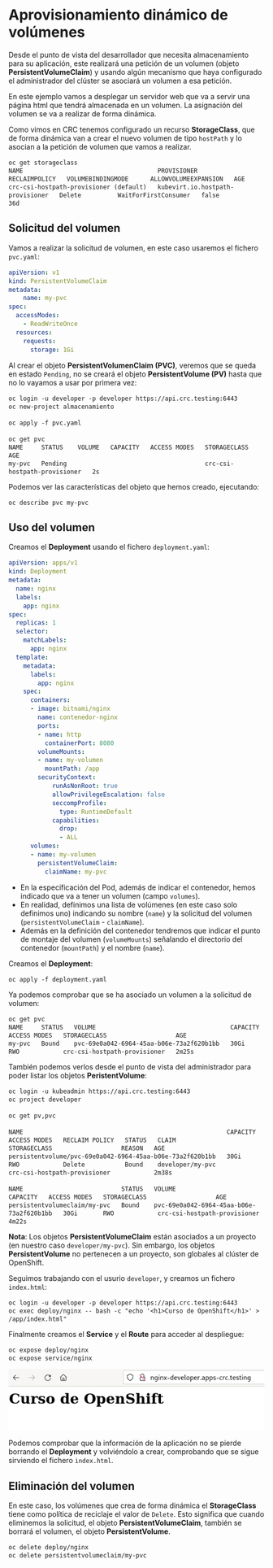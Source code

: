# Aprovisionamiento dinámico de volúmenes

Desde el punto de vista del desarrollador que necesita almacenamiento para su aplicación, este realizará una petición de un volumen (objeto **PersistentVolumeClaim**) y usando algún mecanismo que haya configurado el administrador del clúster se asociará un volumen a esa petición.

En este ejemplo vamos a desplegar un servidor web que va a servir una página html que tendrá almacenada en un volumen. La asignación del volumen se va a realizar de forma dinámica.

Como vimos en CRC tenemos configurado un recurso **StorageClass**, que de forma dinámica van a crear el nuevo volumen de tipo `hostPath` y lo asocian a la petición de volumen que vamos a realizar.

    oc get storageclass
    NAME                                     PROVISIONER                        RECLAIMPOLICY   VOLUMEBINDINGMODE      ALLOWVOLUMEEXPANSION   AGE
    crc-csi-hostpath-provisioner (default)   kubevirt.io.hostpath-provisioner   Delete          WaitForFirstConsumer   false                  36d     

## Solicitud del volumen

Vamos a realizar la solicitud de volumen, en este caso usaremos el fichero `pvc.yaml`:

```yaml
apiVersion: v1
kind: PersistentVolumeClaim
metadata:
    name: my-pvc
spec:
  accessModes:
    - ReadWriteOnce
  resources:
    requests:
      storage: 1Gi
```

Al crear el objeto **PersistentVolumenClaim (PVC)**, veremos que se queda en estado `Pending`, no se creará el objeto **PersistentVolume (PV)** hasta que no lo vayamos a usar por primera vez:

    oc login -u developer -p developer https://api.crc.testing:6443
    oc new-project almacenamiento

    oc apply -f pvc.yaml 

    oc get pvc
    NAME     STATUS    VOLUME   CAPACITY   ACCESS MODES   STORAGECLASS                   AGE
    my-pvc   Pending                                      crc-csi-hostpath-provisioner   2s

Podemos ver las características del objeto que hemos creado, ejecutando:

    oc describe pvc my-pvc
    
## Uso del volumen

Creamos el **Deployment** usando el fichero `deployment.yaml`:

```yaml
apiVersion: apps/v1
kind: Deployment
metadata:
  name: nginx
  labels:
    app: nginx
spec:
  replicas: 1
  selector:
    matchLabels:
      app: nginx
  template:
    metadata:
      labels:
        app: nginx
    spec:
      containers:
      - image: bitnami/nginx
        name: contenedor-nginx
        ports:
        - name: http
          containerPort: 8080
        volumeMounts:
        - name: my-volumen
          mountPath: /app
        securityContext:
            runAsNonRoot: true
            allowPrivilegeEscalation: false
            seccompProfile:
              type: RuntimeDefault
            capabilities:
              drop:
              - ALL
      volumes:
      - name: my-volumen
        persistentVolumeClaim:
          claimName: my-pvc
```

* En la especificación del Pod, además de indicar el contenedor, hemos indicado que va a tener un volumen (campo `volumes`). 
* En realidad, definimos una lista de volúmenes (en este caso solo definimos uno) indicando su nombre (`name`) y la solicitud del volumen (`persistentVolumeClaim` - `claimName`).
* Además en la definición del contenedor tendremos que indicar el punto de montaje del volumen (`volumeMounts`) señalando el directorio del contenedor (`mountPath`) y el nombre (`name`).

Creamos el **Deployment**:

    oc apply -f deployment.yaml

Ya podemos comprobar que se ha asociado un volumen a la solicitud de volumen:

    oc get pvc
    NAME     STATUS   VOLUME                                     CAPACITY   ACCESS MODES   STORAGECLASS                   AGE
    my-pvc   Bound    pvc-69e0a042-6964-45aa-b06e-73a2f620b1bb   30Gi       RWO            crc-csi-hostpath-provisioner   2m25s

También podemos verlos desde el punto de vista del administrador para poder listar los objetos **PeristentVolume**:

    oc login -u kubeadmin https://api.crc.testing:6443
    oc project developer

    oc get pv,pvc

    NAME                                                        CAPACITY   ACCESS MODES   RECLAIM POLICY   STATUS   CLAIM                                                 STORAGECLASS                   REASON   AGE
    persistentvolume/pvc-69e0a042-6964-45aa-b06e-73a2f620b1bb   30Gi       RWO            Delete           Bound    developer/my-pvc                                      crc-csi-hostpath-provisioner            2m38s

    NAME                           STATUS   VOLUME                                     CAPACITY   ACCESS MODES   STORAGECLASS                   AGE
    persistentvolumeclaim/my-pvc   Bound    pvc-69e0a042-6964-45aa-b06e-73a2f620b1bb   30Gi       RWO            crc-csi-hostpath-provisioner   4m22s

**Nota**: Los objetos **PersistentVolumeClaim** están asociados a un proyecto (en nuestro caso `developer/my-pvc`). Sin embargo, los objetos **PersistentVolume** no pertenecen a un proyecto, son globales al clúster de OpenShift.

Seguimos trabajando con el usurio `developer`, y creamos un fichero `index.html`:

    oc login -u developer -p developer https://api.crc.testing:6443
    oc exec deploy/nginx -- bash -c "echo '<h1>Curso de OpenShift</h1>' > /app/index.html"

Finalmente creamos el **Service** y el **Route** para acceder al despliegue:

    oc expose deploy/nginx
    oc expose service/nginx

![volumen](img/volumen1.png)

Podemos comprobar que la información de la aplicación no se pierde borrando el **Deployment** y volviéndolo a crear, comprobando que se sigue sirviendo el fichero `index.html`.


## Eliminación del volumen

En este caso, los volúmenes que crea de forma dinámica el **StorageClass** tiene como política de reciclaje el valor de `Delete`. Esto significa que cuando eliminemos la solicitud, el objeto **PersistentVolumeClaim**, también se borrará el volumen, el objeto **PersistentVolume**.

    oc delete deploy/nginx
    oc delete persistentvolumeclaim/my-pvc
